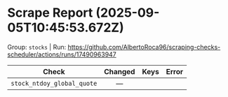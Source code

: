 # Scrape Report (2025-09-05T10:45:53.672Z)

Group: `stocks`  |  Run: https://github.com/AlbertoRoca96/scraping-checks-scheduler/actions/runs/17490963947

| Check | Changed | Keys | Error |
|---|:---:|:--|:--|
| `stock_ntdoy_global_quote` | — |  |  |

